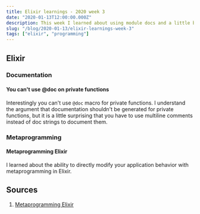 ```yaml
---
title: Elixir learnings - 2020 week 3
date: "2020-01-13T12:00:00.000Z"
description: This week I learned about using module docs and a little bit about metaprogramming in Elixir.
slug: "/blog/2020-01-13/elixir-learnings-week-3"
tags: ["elixir", "programming"]
---
```


## Elixir

### Documentation

#### You can't use @doc on private functions

Interestingly you can't use `@doc` macro for private functions. I understand the argument that documentation shouldn't be generated for private functions, but it is a little surprising that you have to use multiline comments instead of doc strings to document them.

### Metaprogramming

#### Metaprogramming Elixir

I learned about the ability to directly modify your application behavior with metaprogramming in Elixir.

## Sources

[metaprogramming]: https://pragprog.com/book/cmelixir/metaprogramming-elixir

1. [Metaprogramming Elixir][metaprogramming]
